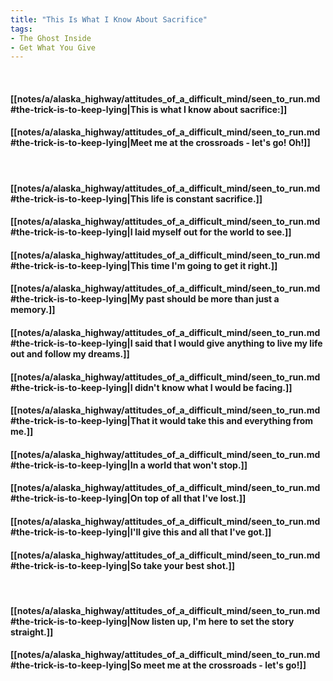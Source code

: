 ```yaml
---
title: "This Is What I Know About Sacrifice"
tags:
- The Ghost Inside
- Get What You Give
---
```

&nbsp;
#### [[notes/a/alaska_highway/attitudes_of_a_difficult_mind/seen_to_run.md#the-trick-is-to-keep-lying|This is what I know about sacrifice:]]
#### [[notes/a/alaska_highway/attitudes_of_a_difficult_mind/seen_to_run.md#the-trick-is-to-keep-lying|Meet me at the crossroads - let's go! Oh!]]
&nbsp;
#### [[notes/a/alaska_highway/attitudes_of_a_difficult_mind/seen_to_run.md#the-trick-is-to-keep-lying|This life is constant sacrifice.]]
#### [[notes/a/alaska_highway/attitudes_of_a_difficult_mind/seen_to_run.md#the-trick-is-to-keep-lying|I laid myself out for the world to see.]]
#### [[notes/a/alaska_highway/attitudes_of_a_difficult_mind/seen_to_run.md#the-trick-is-to-keep-lying|This time I'm going to get it right.]]
#### [[notes/a/alaska_highway/attitudes_of_a_difficult_mind/seen_to_run.md#the-trick-is-to-keep-lying|My past should be more than just a memory.]]
#### [[notes/a/alaska_highway/attitudes_of_a_difficult_mind/seen_to_run.md#the-trick-is-to-keep-lying|I said that I would give anything to live my life out and follow my dreams.]]
#### [[notes/a/alaska_highway/attitudes_of_a_difficult_mind/seen_to_run.md#the-trick-is-to-keep-lying|I didn't know what I would be facing.]]
#### [[notes/a/alaska_highway/attitudes_of_a_difficult_mind/seen_to_run.md#the-trick-is-to-keep-lying|That it would take this and everything from me.]]
#### [[notes/a/alaska_highway/attitudes_of_a_difficult_mind/seen_to_run.md#the-trick-is-to-keep-lying|In a world that won't stop.]]
#### [[notes/a/alaska_highway/attitudes_of_a_difficult_mind/seen_to_run.md#the-trick-is-to-keep-lying|On top of all that I've lost.]]
#### [[notes/a/alaska_highway/attitudes_of_a_difficult_mind/seen_to_run.md#the-trick-is-to-keep-lying|I'll give this and all that I've got.]]
#### [[notes/a/alaska_highway/attitudes_of_a_difficult_mind/seen_to_run.md#the-trick-is-to-keep-lying|So take your best shot.]]
&nbsp;
#### [[notes/a/alaska_highway/attitudes_of_a_difficult_mind/seen_to_run.md#the-trick-is-to-keep-lying|Now listen up, I'm here to set the story straight.]]
#### [[notes/a/alaska_highway/attitudes_of_a_difficult_mind/seen_to_run.md#the-trick-is-to-keep-lying|So meet me at the crossroads - let's go!]]
